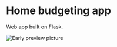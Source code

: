 # Home budgeting app

Web app built on Flask.


![Early preview picture](images/early_preview.jpeg)
